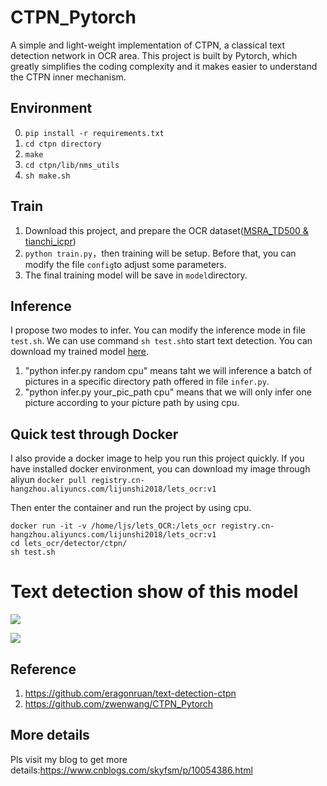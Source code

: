 # CTPN_Pytorch

A simple and light-weight implementation of CTPN, a classical text detection network in OCR area. This project is built by Pytorch, 
which greatly simplifies the coding complexity and it makes easier to understand the CTPN inner mechanism.

## Environment
0. ```pip install -r requirements.txt```
1. ```cd ctpn directory```
2. ```make```
3. ```cd ctpn/lib/nms_utils```
4. ```sh make.sh```

## Train
1. Download this project, and prepare the OCR dataset([MSRA_TD500 & tianchi_icpr](https://pan.baidu.com/s/1kHTI5fg_oTOlQIVjOpFC8A))
2. ```python train.py```，then training will be setup. Before that, you can modify the file ```config```to adjust some parameters.
3. The final training model will be save in ```model```directory.



## Inference
I propose two modes to infer. You can modify the inference mode in file ```test.sh```. We can use command ```sh test.sh```to start text detection. You can download my trained model [here](https://pan.baidu.com/s/17rS1U0045WPHJotQNx7ncw).
1. "python infer.py random cpu" means taht we will inference a batch of pictures in a specific directory path offered in file ```infer.py```. 
2. "python infer.py your_pic_path cpu" means that we will only infer one picture according to your picture path by using cpu.

## Quick test through Docker

I also provide a docker image to help you run this project quickly. If you have installed docker environment, you can download my image through aliyun ```docker pull registry.cn-hangzhou.aliyuncs.com/lijunshi2018/lets_ocr:v1```

Then enter the container and run the project by using cpu.
```
docker run -it -v /home/ljs/lets_OCR:/lets_ocr registry.cn-hangzhou.aliyuncs.com/lijunshi2018/lets_ocr:v1
cd lets_ocr/detector/ctpn/
sh test.sh
```




# Text detection show of this model
![](./image_show/999.png)

![](./image_show/998.png)

## Reference
1. https://github.com/eragonruan/text-detection-ctpn
2. https://github.com/zwenwang/CTPN_Pytorch


## More details
Pls visit my blog to get more details:https://www.cnblogs.com/skyfsm/p/10054386.html
